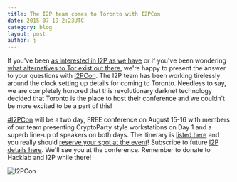 ```yaml
---
title: The I2P team comes to Toronto with I2PCon
date: 2015-07-19 2:23UTC
category: blog
layout: post
author: j
---
```


If you've been [as interested in I2P as we have](https://torontocrypto.org/blog/2015/07/09/how-our-irc-chat-bot-helps-you-talk-to-us-anonymously.html) or if
you've been wondering [what alternatives to Tor exist out
there](https://geti2p.net/en/comparison/tor), we're happy to present the answer to your questions with
[I2PCon](https://geti2p.net/en/blog/post/2015/07/16/I2PCon). The I2P team has
been working tirelessly around the clock setting up details for coming
to Toronto. Needless to say, we are completely honored that this revolutionary
darknet technology decided that Toronto is the place to host
their conference and we couldn't be more excited to be a part
of this!

[#I2PCon](https://twitter.com/hashtag/i2pcon) will be a two day, FREE conference on August 15-16 with members of our team presenting CryptoParty style workstations on Day 1 and a superb line-up of speakers on both days. The
itinerary is [listed here](https://geti2p.net/en/blog/post/2015/07/16/I2PCon) and you really should [reserve your
spot at the event](http://www.eventbrite.ca/e/i2p-meetup-tickets-17773984466)! Subscribe to future [I2P details here](https://geti2p.net/en/feed/blog/atom).
We'll see you at the conference. Remember to donate
to Hacklab and I2P while there!

![I2PCon](https://torontocrypto.org/img/i2p_con.jpg)
